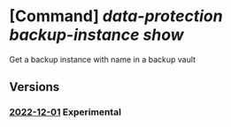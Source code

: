 # [Command] _data-protection backup-instance show_

Get a backup instance with name in a backup vault

## Versions

### [2022-12-01](/Resources/mgmt-plane/L3N1YnNjcmlwdGlvbnMve30vcmVzb3VyY2Vncm91cHMve30vcHJvdmlkZXJzL21pY3Jvc29mdC5kYXRhcHJvdGVjdGlvbi9iYWNrdXB2YXVsdHMve30vYmFja3VwaW5zdGFuY2VzL3t9/2022-12-01.xml) **Experimental**

<!-- mgmt-plane /subscriptions/{}/resourcegroups/{}/providers/microsoft.dataprotection/backupvaults/{}/backupinstances/{} 2022-12-01 -->

